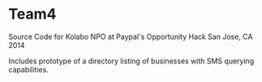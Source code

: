 Team4
=====
Source Code for Kolabo NPO at Paypal's Opportunity Hack San Jose, CA 2014

Includes prototype of a directory listing of businesses with SMS querying capabilities.
